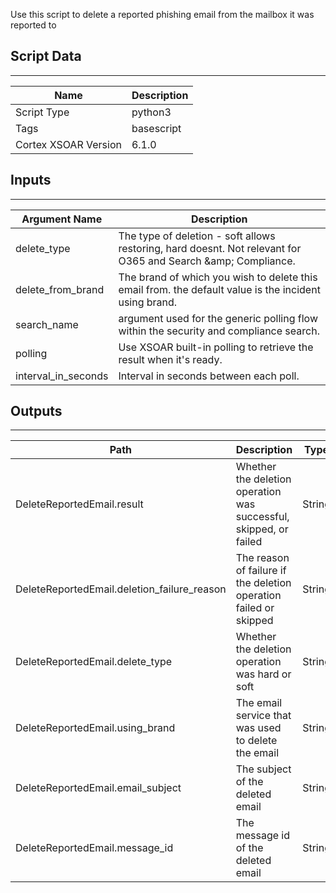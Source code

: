 Use this script to delete a reported phishing email from the mailbox it was reported to

## Script Data
---

| **Name** | **Description** |
| --- | --- |
| Script Type | python3 |
| Tags | basescript |
| Cortex XSOAR Version | 6.1.0 |

## Inputs
---

| **Argument Name** | **Description** |
| --- | --- |
| delete_type | The type of deletion - soft allows restoring, hard doesnt. Not relevant for O365 and Search &amp;amp; Compliance. |
| delete_from_brand | The brand of which you wish to delete this email from. the default value is the incident using brand. |
| search_name | argument used for the generic polling flow within the security and compliance search. |
| polling | Use XSOAR built-in polling to retrieve the result when it's ready. |
| interval_in_seconds | Interval in seconds between each poll. |

## Outputs
---

| **Path** | **Description** | **Type** |
| --- | --- | --- |
| DeleteReportedEmail.result | Whether the deletion operation was successful, skipped, or failed | String |
| DeleteReportedEmail.deletion_failure_reason | The reason of failure if the deletion operation failed or skipped | String |
| DeleteReportedEmail.delete_type | Whether the deletion operation was hard or soft | String |
| DeleteReportedEmail.using_brand | The email service that was used to delete the email | String |
| DeleteReportedEmail.email_subject | The subject of the deleted email | String |
| DeleteReportedEmail.message_id | The message id of the deleted email | String |
